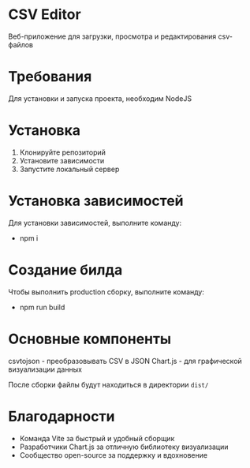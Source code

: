# CSV Editor

Веб-приложение для загрузки, просмотра и редактирования csv-файлов

# Требования

Для установки и запуска проекта, необходим NodeJS

# Установка

1. Клонируйте репозиторий
2. Установите зависимости
3. Запустите локальный сервер

# Установка зависимостей

Для установки зависимостей, выполните команду:

- npm i

# Создание билда

Чтобы выполнить production сборку, выполните команду:

- npm run build

# Основные компоненты

csvtojson - преобразовывать CSV в JSON
Chart.js - для графической визуализации данных

После сборки файлы будут находиться в директории `dist/`

# Благодарности

- Команда Vite за быстрый и удобный сборщик
- Разработчики Chart.js за отличную библиотеку визуализации
- Сообщество open-source за поддержку и вдохновение
